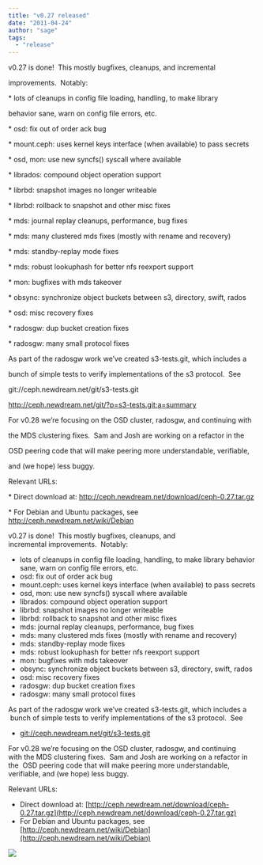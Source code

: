 ```yaml
---
title: "v0.27 released"
date: "2011-04-24"
author: "sage"
tags: 
  - "release"
---
```


v0.27 is done!  This mostly bugfixes, cleanups, and incremental

improvements.  Notably:

\* lots of cleanups in config file loading, handling, to make library

behavior sane, warn on config file errors, etc.

\* osd: fix out of order ack bug

\* mount.ceph: uses kernel keys interface (when available) to pass secrets

\* osd, mon: use new syncfs() syscall where available

\* librados: compound object operation support

\* librbd: snapshot images no longer writeable

\* librbd: rollback to snapshot and other misc fixes

\* mds: journal replay cleanups, performance, bug fixes

\* mds: many clustered mds fixes (mostly with rename and recovery)

\* mds: standby-replay mode fixes

\* mds: robust lookuphash for better nfs reexport support

\* mon: bugfixes with mds takeover

\* obsync: synchronize object buckets between s3, directory, swift, rados

\* osd: misc recovery fixes

\* radosgw: dup bucket creation fixes

\* radosgw: many small protocol fixes

As part of the radosgw work we’ve created s3-tests.git, which includes a

bunch of simple tests to verify implementations of the s3 protocol.  See

git://ceph.newdream.net/git/s3-tests.git

http://ceph.newdream.net/git/?p=s3-tests.git;a=summary

For v0.28 we’re focusing on the OSD cluster, radosgw, and continuing with

the MDS clustering fixes.  Sam and Josh are working on a refactor in the

OSD peering code that will make peering more understandable, verifiable,

and (we hope) less buggy.

Relevant URLs:

\* Direct download at: http://ceph.newdream.net/download/ceph-0.27.tar.gz

\* For Debian and Ubuntu packages, see http://ceph.newdream.net/wiki/Debian

v0.27 is done!  This mostly bugfixes, cleanups, and incremental improvements.  Notably:

- lots of cleanups in config file loading, handling, to make library behavior sane, warn on config file errors, etc.
- osd: fix out of order ack bug
- mount.ceph: uses kernel keys interface (when available) to pass secrets
- osd, mon: use new syncfs() syscall where available
- librados: compound object operation support
- librbd: snapshot images no longer writeable
- librbd: rollback to snapshot and other misc fixes
- mds: journal replay cleanups, performance, bug fixes
- mds: many clustered mds fixes (mostly with rename and recovery)
- mds: standby-replay mode fixes
- mds: robust lookuphash for better nfs reexport support
- mon: bugfixes with mds takeover
- obsync: synchronize object buckets between s3, directory, swift, rados
- osd: misc recovery fixes
- radosgw: dup bucket creation fixes
- radosgw: many small protocol fixes

As part of the radosgw work we’ve created s3-tests.git, which includes a  bunch of simple tests to verify implementations of the s3 protocol.  See

- [git://ceph.newdream.net/git/s3-tests.git](http://ceph.newdream.net/git/?p=s3-tests.git;a=summary)

For v0.28 we’re focusing on the OSD cluster, radosgw, and continuing with the MDS clustering fixes.  Sam and Josh are working on a refactor in the  OSD peering code that will make peering more understandable, verifiable, and (we hope) less buggy.

Relevant URLs:

- Direct download at: [http://ceph.newdream.net/download/ceph-0.27.tar.gz](http://ceph.newdream.net/download/ceph-0.27.tar.gz)
- For Debian and Ubuntu packages, see [http://ceph.newdream.net/wiki/Debian](http://ceph.newdream.net/wiki/Debian)

![](http://track.hubspot.com/__ptq.gif?a=268973&k=14&bu=http://ceph.com&r=http://ceph.com/releases/v0-27-released/&bvt=rss&p=wordpress)
